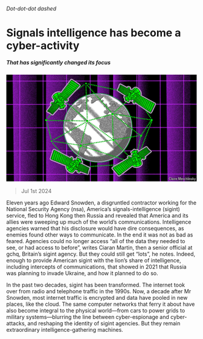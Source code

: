 ###### Dot-dot-dot dashed

# Signals intelligence has become a cyber-activity 

##### That has significantly changed its focus 

![image](images/20240706_TQD003.jpg) 

> Jul 1st 2024 

Eleven years ago Edward Snowden, a disgruntled contractor working for the National Security Agency (nsa), America’s signals-intelligence (sigint) service, fled to Hong Kong then Russia and revealed that America and its allies were sweeping up much of the world’s communications. Intelligence agencies warned that his disclosure would have dire consequences, as enemies found other ways to communicate. In the end it was not as bad as feared. Agencies could no longer access “all of the data they needed to see, or had access to before”, writes Ciaran Martin, then a senior official at gchq, Britain’s sigint agency. But they could still get “lots”, he notes. Indeed, enough to provide American sigint with the lion’s share of intelligence, including intercepts of communications, that showed in 2021 that Russia was planning to invade Ukraine, and how it planned to do so.

In the past two decades, sigint has been transformed. The internet took over from radio and telephone traffic in the 1990s. Now, a decade after Mr Snowden, most internet traffic is encrypted and data have pooled in new places, like the cloud. The same computer networks that ferry it about have also become integral to the physical world—from cars to power grids to military systems—blurring the line between cyber-espionage and cyber-attacks, and reshaping the identity of sigint agencies. But they remain extraordinary intelligence-gathering machines. 

